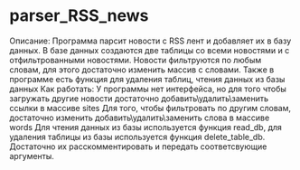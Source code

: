 # parser_RSS_news
Описание:
Программа парсит новости с RSS лент и добавляет их в базу данных. В базе данных создаются две таблицы со всеми новостями и с отфильтрованными новостями.
Новости фильтруются по любым словам, для этого достаточно изменить массив с словами. 
Также в программе есть функция для удаления таблиц, чтения данных из базы данных 
Как работать:
У программы нет интерфейса, но для того чтобы загружать другие новости достаточно добавить\удалить\заменить ссылки в массиве sites
Для того, чтобы фильтровать по другим словам, достаточно изменить добавить\удалить\заменить слова в массиве words
Для чтения данных из базы используется функция read_db, для удаления таблицы из базы используется функция delete_table_db. Достаточно их расскомментировать и передать соответсвующие аргументы.
